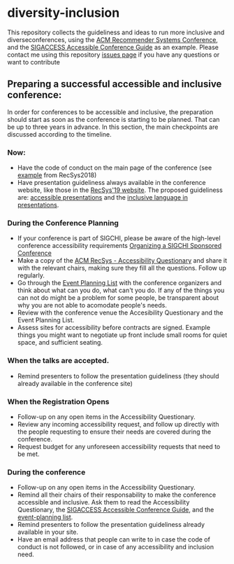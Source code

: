 # diversity-inclusion

This repository collects the guideliness and ideas to run more inclusive and diverseconferences, using the [ACM Recommender Systems Conference](https://recsys.acm.org), and the [SIGACCESS Accessible Conference Guide](http://www.sigaccess.org/welcome-to-sigaccess/resources/accessible-conference-guide/#gathering)  as an example. Please contact me using this repository [issues page](https://github.com/hcorona/diversity-inclusion/issues) if you have any questions or want to contribute


## Preparing a successful accessible and inclusive conference: 
In order for conferences to be accessible and inclusive, the preparation should start as soon as the conference is starting to be planned. That can be up to three years in advance. In this section, the main checkpoints are discussed according to the timeline.

### Now: 
- Have the code of conduct on the main page of the conference (see [example](https://recsys.acm.org/recsys18/) from RecSys2018)
- Have presentation guideliness always available in the conference website, like those in the [RecSys'19 website](https://recsys.acm.org/recsys19/presentation-guidelines/). The proposed guideliness are: [accessible  presentations](https://github.com/hcorona/diversity-inclusion/blob/master/accesible-presentations.md) and the [inclusive language in presentations](https://github.com/hcorona/diversity-inclusion/blob/master/inclusive-language-presentations.md). 

### During the Conference Planning
- If your conference is part of SIGCHI, please be aware of the high-level conference accessibility requirements [Organizing a SIGCHI Sponsored Conference](https://sigchi.org/conferences/organizer-resources/organising-a-sigchi-sponsored-or-co-sponsored-conference/#accessibility)
-  Make a copy of the [ACM RecSys - Accessibility Questionary](https://docs.google.com/document/d/12OI9l1XCmC4FxN4RC76HyQojRVGsc1ycFHxkYPv2mnU/edit#heading=h.r034z6gz8810) and share it with the relevant chairs, making sure they fill all the questions. Follow up regularly.
-  Go through the [Event Planning List](https://github.com/hcorona/diversity-inclusion/blob/master/event-planning.md) with the conference organizers and think about what can you do, what can't you do. If any of the things you can not do might be a problem for some people, be transparent about why you are not able to acomodate people's needs. 
- Review with the conference venue the Accesibility Questionary and the Event Planning List. 
- Assess sites for accessibility before contracts are signed. Example things you might want to negotiate up front include small rooms for quiet space, and sufficient seating.



### When the talks are accepted.
- Remind presenters to follow the presentation guideliness (they should already available in the conference site)

### When the Registration Opens 
- Follow-up on any open items in the Accessibility Questionary.
- Review any incoming accessibility request, and follow up directly with the people requesting to ensure their needs are covered during the conference. 
- Request budget for any unforeseen accessibility requests that need to be met. 

### During the conference 
- Follow-up on any open items in the Accessibility Questionary. 
- Remind all their chairs of their responsability to make the conference accessible and inclusive. Ask them to read the Accessibility Questionary, the [SIGACCESS Accessible Conference Guide](http://www.sigaccess.org/welcome-to-sigaccess/resources/accessible-conference-guide/#gathering), and the [event-planning list](https://github.com/hcorona/diversity-inclusion/blob/master/event-planning.md). 
- Remind presenters to follow the presentation guideliness already available in your site.
- Have an email address that people can write to in case the code of conduct is not followed, or in case of any accessibility and inclusion need.

